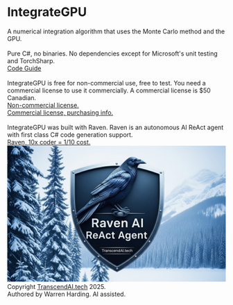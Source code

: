 # IntegrateGPU
A numerical integration algorithm that uses the Monte Carlo method and the GPU.</br>
</br>
Pure C#, no binaries. No dependencies except for Microsoft's unit testing and TorchSharp.
</br>
[Code Guide](CodeGuide.md)</br>
</br>
IntegrateGPU is free for non-commercial use, free to test. You need a commercial license to use it commercially. A commercial license is $50 Canadian.</br>
[Non-commercial license.](License.txt)</br>
[Commercial license, purchasing info.](https://transcendai.tech/paylanding.html)</br>
</br>
IntegrateGPU was built with Raven. Raven is an autonomous AI ReAct agent with first class C# code generation support.</br>
[Raven, 10x coder = 1/10 cost.](https://transcendai.tech)</br>
![AI Image](RavenTextA.jpg)
</br>
Copyright [TranscendAI.tech](https://TranscendAI.tech) 2025.<br>
Authored by Warren Harding. AI assisted.</br>
